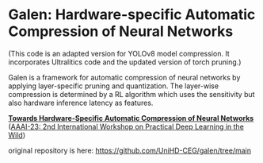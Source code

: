 # Galen: Hardware-specific Automatic Compression of Neural Networks
(This code is an adapted version for YOLOv8 model compression. It incorporates Ultralitics code and the updated version of torch pruning.)

Galen is a framework for automatic compression of neural networks by applying layer-specific pruning and quantization.
The layer-wise compression is determined by a RL algorithm which uses the sensitivity but also hardware inference latency as features.

[**Towards Hardware-Specific Automatic Compression of Neural Networks**
](https://arxiv.org/abs/2212.07818) ([AAAI-23: 2nd International Workshop on Practical
Deep Learning in the Wild](https://practical-dl.github.io/))

original repository is here: https://github.com/UniHD-CEG/galen/tree/main
